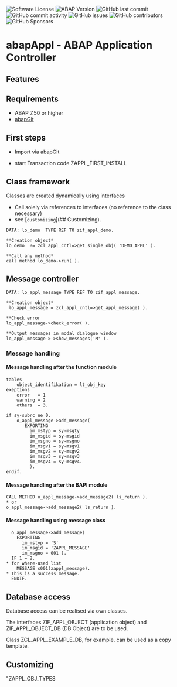 ![Software License](https://img.shields.io/badge/license-MIT-brightgreen.svg?style=flat-square)
![ABAP Version](https://img.shields.io/badge/ABAP%20-7.20-brightgreen)
![GitHub last commit](https://img.shields.io/github/last-commit/abapTools/abapApplCntl)
![GitHub commit activity](https://img.shields.io/github/commit-activity/m/abapTools/abapApplCntl)
![GitHub issues](https://img.shields.io/github/issues/abapTools/abapApplCntl)
![GitHub contributors](https://img.shields.io/github/contributors/abapTools/abapApplCntl)
![GitHub Sponsors](https://img.shields.io/github/sponsors/abapTools)


# abapAppl - ABAP Application Controller


## Features

## Requirements

- ABAP 7.50  or higher
- [abapGit](https://abapgit.org/)

## First steps

- Import via abapGit

- start Transaction code ZAPPL_FIRST_INSTALL


## Class framework

Classes are created dynamically using interfaces

- Call solely via references to interfaces (no reference to the class necessary)
- see [`customizing`](## Customizing).

```abap
DATA: lo_demo  TYPE REF TO zif_appl_demo.

**Creation object*
lo_demo  ?= zcl_appl_cntl=>get_single_obj( 'DEMO_APPL' ).

**Call any method*
call method lo_demo->run( ).
```

## Message controller
```abap
DATA: lo_appl_message TYPE REF TO zif_appl_message.

**Creation object*
 lo_appl_message = zcl_appl_cntl=>get_appl_message( ).
 
**Check error
lo_appl_message->check_error( ).

**Output messages in modal dialogue window
lo_appl_message->->show_messages('M' ).
```

### Message handling

#### Message handling after the function module

```abap
tables
	object_identifikation = lt_obj_key
exeptions
	error   = 1 
	warning = 2
	others  = 3.
	
if sy-subrc ne 0.
    o_appl_message->add_message(
       EXPORTING
         im_mstyp = sy-msgty
         im_msgid = sy-msgid
         im_msgno = sy-msgno
         im_msgv1 = sy-msgv1
         im_msgv2 = sy-msgv2
         im_msgv3 = sy-msgv3
         im_msgv4 = sy-msgv4.
         ).
endif.
```

#### Message handling after the BAPI module
```abap
CALL METHOD o_appl_message->add_message2( ls_return ).
* or
o_appl_message->add_message2( ls_return ).
```
#### Message handling using message class
```abap
  o_appl_message->add_message(
    EXPORTING
      im_mstyp = 'S'
      im_msgid = 'ZAPPL_MESSAGE'
      im_msgno = 001 ).
  IF 1 = 2.
* for where-used list
    MESSAGE s001(zappl_message).
* This is a success message.
  ENDIF.
```
## Database access

Database access can be realised via own classes. 

The interfaces ZIF_APPL_OBJECT (application object) and ZIF_APPL_OBJECT_DB (DB Object) are to be used.

Class ZCL_APPL_EXAMPLE_DB, for example, can be used as a copy template.

## Customizing

 "ZAPPL_OBJ_TYPES